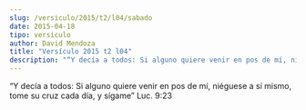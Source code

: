 ```yaml
---
slug: /versiculo/2015/t2/l04/sabado
date: 2015-04-18
tipo: versiculo
author: David Mendoza
title: "Versículo 2015 t2 l04"
description: "“Y decía a todos: Si alguno quiere venir en pos de mí, niéguese a sí mismo, tome su cruz cada día, y sígame” Luc. 9:23"
---
```


“Y decía a todos: Si alguno quiere venir en pos de mí, niéguese a sí mismo, tome su cruz cada día, y sígame” Luc. 9:23
